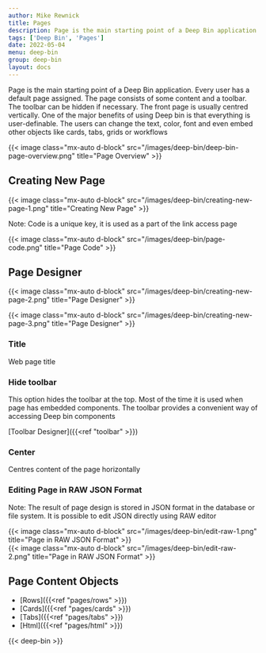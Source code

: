 ```yaml
---
author: Mike Rewnick
title: Pages
description: Page is the main starting point of a Deep Bin application. Every user has a default page assigned. The page consists of some content and a toolbar.
tags: ['Deep Bin', 'Pages']
date: 2022-05-04
menu: deep-bin
group: deep-bin
layout: docs
---
```


Page is the main starting point of a Deep Bin application. Every user has a default page assigned. The page consists of some content and a toolbar. The toolbar can be hidden if necessary. The front page is usually centred vertically. One of the major benefits of using Deep bin is that everything is user-definable. The users can change the text, color, font and even embed other objects like cards, tabs, grids or workflows

{{< image class="mx-auto d-block"  src="/images/deep-bin/deep-bin-page-overview.png" title="Page Overview" >}}

## Creating New Page

{{< image class="mx-auto d-block"  src="/images/deep-bin/creating-new-page-1.png" title="Creating New Page" >}}

Note: Code is a unique key, it is used as a part of the link access page

{{< image class="mx-auto d-block"  src="/images/deep-bin/page-code.png" title="Page Code" >}}

## Page Designer

{{< image class="mx-auto d-block"  src="/images/deep-bin/creating-new-page-2.png" title="Page Designer" >}}

{{< image class="mx-auto d-block"  src="/images/deep-bin/creating-new-page-3.png" title="Page Designer" >}}

### Title

Web page title

### Hide toolbar

This option hides the toolbar at the top. Most of the time it is used when page has embedded components. The toolbar provides a convenient way of accessing Deep bin components

[Toolbar Designer]({{<ref "toolbar" >}})

### Center

Centres content of the page horizontally

### Editing Page in RAW JSON Format

Note: The result of page design is stored in JSON format in the database or file system. It is possible to edit JSON directly using RAW editor

{{< image class="mx-auto d-block"  src="/images/deep-bin/edit-raw-1.png" title="Page in RAW JSON Format" >}}
\
{{< image class="mx-auto d-block"  src="/images/deep-bin/edit-raw-2.png" title="Page in RAW JSON Format" >}}

## Page Content Objects

- [Rows]({{<ref "pages/rows" >}})
- [Cards]({{<ref "pages/cards" >}})
- [Tabs]({{<ref "pages/tabs" >}})
- [Html]({{<ref "pages/html" >}})

{{< deep-bin >}}
